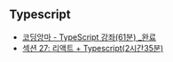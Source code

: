 ## Typescript

- [코딩앙마 - TypeScript 강좌(61분) _완료](https://hyoon-share.notion.site/TypeScript-61-_-ea1600cc3a80482ead1d709e9aa7d08a)
- [섹션 27: 리액트 + Typescript(2시간35분)](https://hyoon-share.notion.site/27-Typescript-2-35-aeb6439f04bb4a0e8596de524969b31d)